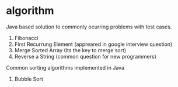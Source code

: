 # algorithm
Java based solution to commonly ocurring problems with test cases.

1. Fibonacci
2. First Recurrung Element (appreared in google interview question)
3. Merge Sorted Array (Its the key to merge sort)
4. Reverse a String (common question for new programmers)

Common sorting algorithms implemented in Java
1. Bubble Sort
